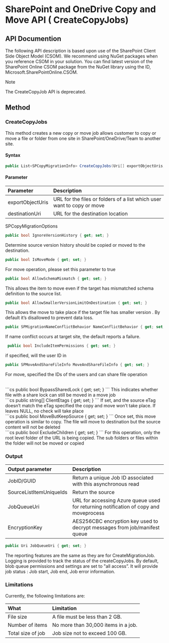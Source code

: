 # SharePoint and OneDrive Copy and Move API ( CreateCopyJobs)

## API Documention
The following API description is based upon use of the SharePoint Client Side Object Model (CSOM). We recommend using NuGet packages when you reference CSOM in your solution. You can find latest version of the SharePoint Online CSOM package from the NuGet library using the ID, Microsoft.SharePointOnline.CSOM.

>[!Note]
> The CreateCopyJob API is deprecated.

## Method

### CreateCopyJobs
This method creates a new copy or move job allows customer to copy or move a file or folder from one site in SharePoint/OneDrive/Team to another site. 

#### Syntax
```cs
public List<SPCopyMigrationInfo> CreateCopyJobs(Uri[] exportObjectUris, Uri destinationUri, SPCopyMigrationOptions options)
```
   

#### Parameter
|**Parameter**|**Description**|
|:-----|:-----|
|exportObjectUris|URL for the files or folders of a list which user want to copy or move|
|destinationUri|URL for the destination location|

SPCopyMigrationOptions
```cs
public bool IgnoreVersionHistory { get; set; }
```
Determine source version history should be copied or moved to the destination. 
</br>

```cs
public bool IsMoveMode { get; set; }
```
For move operation, please set this parameter to true 
</br>
```cs
public bool AllowSchemaMismatch { get; set; }
```
This allows the item to move even if the target has mismatched schema definition to the source list.
</br>
```cs
public bool AllowSmallerVersionLimitOnDestination { get; set; }
```

This allows the move to take place if the target file has smaller version . By default it’s disallowed to prevent data loss.
</br>
```cs
public SPMigrationNameConflictBehavior NameConflictBehavior { get; set; }
```
If name conflict occurs at target site, the default reports a failure.
</br>
```cs
 public bool IncludeItemPermissions { get; set; }
```
if specified, will the user ID in 
</br>
```cs
public SPMoveAndShareFileInfo MoveAndShareFileInfo { get; set; }
```

For move, specified the IDs of the users and can share file operation 

</br>
```cs
public bool BypassSharedLock { get; set; }
```
This indicates whether file with a share lock can still be moved in a move job

</br>
```cs
public string[] ClientEtags { get; set; }
```
If set, and the source eTag doesn’t match the eTag specified the copy and move won’t take place. If leaves NULL, no check will take place
</br>
```cs
public bool MoveButKeepSource { get; set; }
```
Once set, this move operation is similar to copy. The file will move to destination but the source content will not be deleted
</br>
```cs
public bool ExcludeChildren { get; set; }
```
For this operation, only the root level folder of the URL is being copied. The sub folders or files within the folder will not be moved or copied
</br>

### Output

|**Output parameter**|**Description**|
|:-----|:-----|
|JobID/GUID|Return a unique Job ID associated with this asynchronous read|
|SourceListItemUniqueIds |	Return the source |
|JobQueueUri	|URL for accessing Azure queue used for returning notification of copy and moveprocess|
|EncryptionKey|	AES256CBC encryption key used to decrypt messages from job/manifest queue|


```cs
public Uri JobQueueUri { get; set; } 
```
The reporting features are the same as they are for CreateMigrationJob. Logging is provided to track the status of the createCopyJobs. By default, blob queue permissions and settings are set to "all access”. It will provide job status : Job start, Job end, Job error information. 

### Limitations

Currently, the following limitations are:

|What|Limitation|
|:-----|:-----|
|File size|A file must be less than 2 GB.|
|Number of items|No more than 30,000 items in a job.|
|Total size of job| Job size not to exceed 100 GB.|





